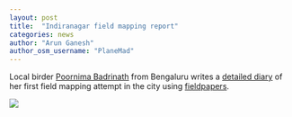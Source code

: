 ```yaml
---
layout: post
title:  "Indiranagar field mapping report"
categories: news
author: "Arun Ganesh"
author_osm_username: "PlaneMad"
---
```


Local birder [Poornima Badrinath](https://twitter.com/Poornibadrinath) from Bengaluru writes a [detailed diary](https://www.openstreetmap.org/user/poornibadrinath/diary/38372) of her first field mapping attempt in the city using [fieldpapers](http://fieldpapers.org/).

![](https://pbs.twimg.com/media/CfbbzSdUUAARCho.jpg:large)
